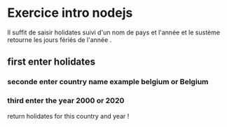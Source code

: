 # Exercice intro nodejs

Il suffit de saisir holidates suivi d'un nom de pays et l'année et le sustème retourne les jours fériés de l'année .

## first enter holidates
### seconde enter country name example belgium or Belgium
### third enter the year 2000 or 2020

return holidates for this country and year !
